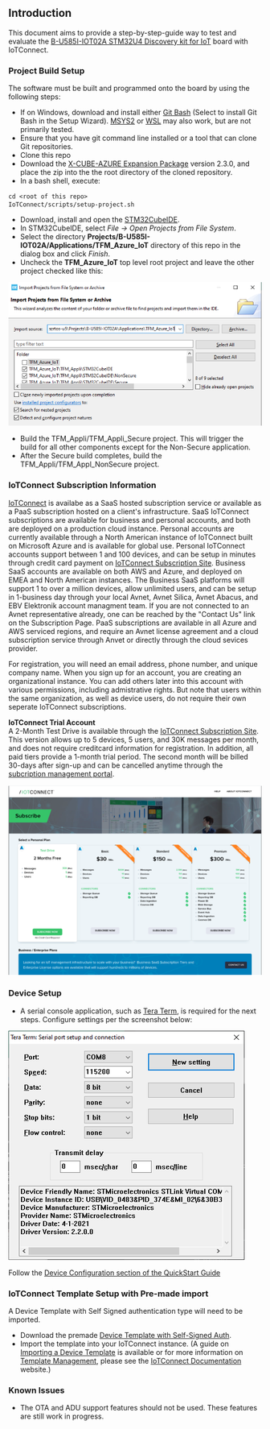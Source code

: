 ## Introduction

This document aims to provide a step-by-step-guide way to test and evaluate the 
[B-U585I-IOT02A STM32U4 Discovery kit for IoT](https://www.st.com/en/evaluation-tools/b-u585i-iot02a.html) board 
with IoTConnect.


### Project Build Setup

The software must be built and programmed onto the board by using the following steps:

* If on Windows, download and install either [Git Bash](https://git-scm.com/downloads) (Select to install Git Bash in the Setup Wizard). 
[MSYS2](https://www.msys2.org/) or [WSL](https://learn.microsoft.com/en-us/windows/wsl/about) may also work, but are not primarily tested.
* Ensure that you have git command line installed or a tool that can clone Git repositories.   
* Clone this repo
* Download the [X-CUBE-AZURE Expansion Package](https://www.st.com/en/embedded-software/x-cube-azure.html) version 2.3.0, 
and place the zip into the the root directory of the cloned repository.
* In a bash shell, execute:

```shell
cd <root of this repo>
IoTConnect/scripts/setup-project.sh 
```

* Download, install and open the [STM32CubeIDE](https://www.st.com/en/development-tools/stm32cubeide.html).
* In STM32CubeIDE, select *File -> Open Projects from File System*.
* Select the directory **Projects/B-U585I-IOT02A/Applications/TFM_Azure_IoT** 
directory of this repo in the dialog box and click *Finish*.
* Uncheck the **TFM_Azure_IoT** top level root project and leave the other project checked like this:

![Import Project Screenshot](media/import-project-tfm.png "Import Project Screenshot]")

* Build the TFM_Appli/TFM_Appli_Secure project. This will trigger the build for all other components
except for the Non-Secure application.
* After the Secure build completes, build the TFM_Appli/TFM_Appl_NonSecure project.

### IoTConnect Subscription Information

[IoTConnect](https://iotconnect.io) is availabe as a SaaS hosted subscription service or available as a PaaS subscription hosted on a client's infrastructure. SaaS IoTConnect subscriptions are available for business and personal accounts, and both are deployed on a production cloud instance.  Personal accounts are currently available through a North American instance of IoTConnect built on Microsoft Azure and is available for global use.  Personal IoTConnect accounts support between 1 and 100 devices, and can be setup in minutes through credit card payment on [IoTConnect Subscription Site](https://subscription.iotconnect.io/subscribe). Business SaaS accounts are available on both AWS and Azure, and deployed on EMEA and North American instances.  The Business SaaS platforms will support 1 to over a million devices, allow unlimited users, and can be setup in 1-business day through your local Avnet, Avnet Silica, Avnet Abacus, and EBV Elektronik account managment team. If you are not connected to an Avnet representative already, one can be reached by the "Contact Us" link on the Subscription Page. PaaS subscriptions are available in all Azure and AWS serviced regions, and require an Avnet license agreement and a cloud subscription service through Anvet or directly through the cloud sevices provider. 

For registration, you will need an email address, phone number, and unique company name. When you sign up for an account, you are creating an organizational instance.  You can add others later into this account with various permissions, including admistrative rights.  But note that users within the same organization, as well as device users, do not require their own seperate IoTConnect subscriptions.   

**IoTConnect Trial Account**  
A 2-Month Test Drive is available through the [IoTConnect Subscription Site](https://subscription.iotconnect.io/subscribe).  This version allows up to 5 devices, 5 users, and 30K messages per month, and does not require creditcard information for registration.  In addition, all paid tiers provide a 1-month trial period. The second month will be billed 30-days after sign-up and can be cancelled anytime through the [subcription management portal](https://subscription.iotconnect.io).

![IoTConnect Subscription Screenshot](media/IoTC-subscribe.png "IoTConnect Plans")

### Device Setup

* A serial console application, such as [Tera Term](https://ttssh2.osdn.jp/index.html.en), is required for the next steps. 
Configure settings per the screenshot below:

![Tera Term Serial Settings](media/teraterm-settings.png "Tera Term Serial Settings")

Follow the [Device Configuration section of the QuickStart Guide](QUICKSTART.md#device-configuration)

### IoTConnect Template Setup with Pre-made import
A Device Template with Self Signed authentication type will need to be imported.
* Download the premade [Device Template with Self-Signed Auth](https://github.com/avnet-iotconnect/avnet-iotconnect.github.io/blob/main/documentation/templates/devices/stm32u5/stm32u5self_signed_template.JSON).
* Import the template into your IoTConnect instance. (A guide on [Importing a Device Template](https://github.com/avnet-iotconnect/avnet-iotconnect.github.io/blob/main/documentation/iotconnect/import_device_template.md) is available or for more information on [Template Management](https://docs.iotconnect.io/iotconnect/user-manuals/devices/template-management/), please see the [IoTConnect Documentation](https://iotconnect.io) website.)

### Known Issues
* The OTA and ADU support features should not be used. These features are still work in progress.